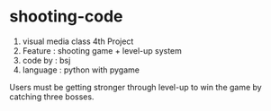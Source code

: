 # shooting-code

1. visual media class 4th Project
2. Feature : shooting game + level-up system
3. code by : bsj
4. language : python with pygame

Users must be getting stronger through level-up to win the game by catching three bosses.
